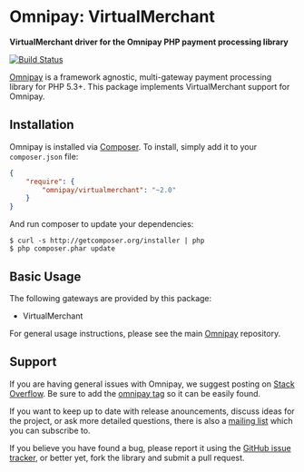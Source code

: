 # Omnipay: VirtualMerchant

**VirtualMerchant driver for the Omnipay PHP payment processing library**

[![Build Status](https://travis-ci.org/zburke/omnipay-virtualmerchant.png?branch=master)](https://travis-ci.org/zburke/omnipay-virtualmerchant)

[Omnipay](https://github.com/omnipay/omnipay) is a framework agnostic, multi-gateway payment
processing library for PHP 5.3+. This package implements VirtualMerchant support for Omnipay.

## Installation

Omnipay is installed via [Composer](http://getcomposer.org/). To install, simply add it
to your `composer.json` file:

```json
{
    "require": {
        "omnipay/virtualmerchant": "~2.0"
    }
}
```

And run composer to update your dependencies:

    $ curl -s http://getcomposer.org/installer | php
    $ php composer.phar update

## Basic Usage

The following gateways are provided by this package:

* VirtualMerchant

For general usage instructions, please see the main [Omnipay](https://github.com/omnipay/omnipay)
repository.

## Support

If you are having general issues with Omnipay, we suggest posting on
[Stack Overflow](http://stackoverflow.com/). Be sure to add the
[omnipay tag](http://stackoverflow.com/questions/tagged/omnipay) so it can be easily found.

If you want to keep up to date with release anouncements, discuss ideas for the project,
or ask more detailed questions, there is also a [mailing list](https://groups.google.com/forum/#!forum/omnipay) which
you can subscribe to.

If you believe you have found a bug, please report it using the [GitHub issue tracker](https://github.com/zburke/omnipay-virtualmerchant/issues),
or better yet, fork the library and submit a pull request.
